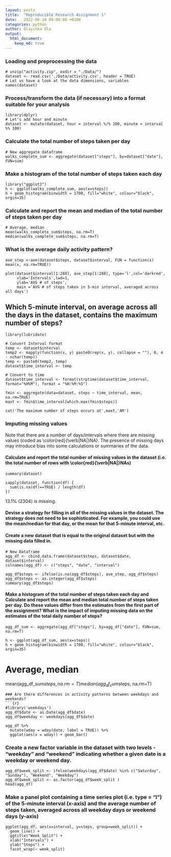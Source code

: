 ```yaml
---
layout: posts
title:  "Reproducible Research Assignment 1"
date:   2022-06-10 09:00:00 +0100
categories: python
author: Olayinka Ola
output:
  html_document:
    keep_md: true
---
```




### Loading and preprocessing the data
```{r cars}
# unzip("activity.zip", exdir = "./Data/")
dataset <- read.csv('./Data/activity.csv', header = TRUE)
# Let us have a look at the data dimensions, variables
names(dataset)
```
### Process/transform the data (if necessary) into a format suitable for your analysis
```{r pressure, echo=FALSE}
library(dplyr)
# Let's add hour and minute
dataset <- mutate(dataset, hour = interval %/% 100, minute = interval %% 100)
```

### Calculate the total number of steps taken per day
```{r}
# New aggregate dataframe
walks_complete_sum <- aggregate(dataset["steps"], by=dataset["date"], FUN=sum)
```
### Make a histogram of the total number of steps taken each day
```{r}
library("ggplot2")
h <- ggplot(walks_complete_sum, aes(x=steps))
h + geom_histogram(binwidth = 1700, fill="white", colour="black", orgin=35)
```

### Calculate and report the mean and median of the total number of steps taken per day
```{r}
# Average, median
mean(walks_complete_sum$steps, na.rm=T)
median(walks_complete_sum$steps, na.rm=T)
```
### What is the average daily activity pattern?
```{r}
ave_step <-ave(dataset$steps, dataset$interval, FUN = function(x) mean(x, na.rm=TRUE))

plot(dataset$interval[1:288], ave_step[1:288], type='l',col='darkred',
     xlab='Intervals',lwd=1,
     ylab='AVG # of steps',
     main ='AVG # of steps taken in 5-min interval, averaged across all days')
```

## Which 5-minute interval, on average across all the days in the dataset, contains the maximum number of steps?
```{r}
library(lubridate)

# Convert Interval format
temp <- dataset$interval
temp2 <- mapply(function(x, y) paste0(rep(x, y), collapse = ""), 0, 4 - nchar(temp))
temp <- paste0(temp2, temp)
dataset$time_interval <- temp

# Convert to time
dataset$time_interval <- format(strptime(dataset$time_interval, format="%H%M"), format = "%H:%M:%S")

fmin <- aggregate(data=dataset, steps ~ time_interval, mean, na.rm=TRUE)
maxt <- fmin$time_interval[which.max(fmin$steps)]

cat('The maximum number of steps occurs at',maxt,'AM')
```
### Imputing missing values
Note that there are a number of days/intervals where there are missing values (coded as \color{red}{\verb|NA|}NA). The presence of missing days may introduce bias into some calculations or summaries of the data.

#### Calculate and report the total number of missing values in the dataset (i.e. the total number of rows with \color{red}{\verb|NA|}NAs)
```{r}
summary(dataset)

sapply(dataset, function(df) {
  sum(is.na(df)==TRUE) / length(df)
})
```

13.1% (2304) is missing.

#### Devise a strategy for filling in all of the missing values in the dataset. The strategy does not need to be sophisticated. For example, you could use the mean/median for that day, or the mean for that 5-minute interval, etc.

#### Create a new dataset that is equal to the original dataset but with the missing data filled in.
```{r}
# New Dataframe
agg_df <- cbind.data.frame(dataset$steps, dataset$date, dataset$interval)
colnames(agg_df) <- c("steps", "date", "interval")

agg_df$steps <- ifelse(is.na(agg_df$steps), ave_step, agg_df$steps)
agg_df$steps <- as.integer(agg_df$steps)
summary(agg_df$steps)
```
#### Make a histogram of the total number of steps taken each day and Calculate and report the mean and median total number of steps taken per day. Do these values differ from the estimates from the first part of the assignment? What is the impact of imputing missing data on the estimates of the total daily number of steps?
```{r}
agg_df_sum <- aggregate(agg_df["steps"], by=agg_df["date"], FUN=sum, na.rm=T)

h <- ggplot(agg_df_sum, aes(x=steps))
h + geom_histogram(binwidth = 1700, fill="white", colour="black", orgin=35)
```

# Average, median
mean(agg_df_sum$steps, na.rm=T)
median(agg_df_sum$steps, na.rm=T)
```
### Are there differences in activity patterns between weekdays and weekends?
```{r}
#library('weekdays')
agg_df$date <- as.Date(agg_df$date)
agg_df$weekday <- weekdays(agg_df$date)

agg_df %>%
  mutate(wday = wday(date, label = TRUE)) %>%
  ggplot(aes(x = wday)) + geom_bar()
```

### Create a new factor variable in the dataset with two levels - “weekday” and “weekend” indicating whether a given date is a weekday or weekend day.
```{r}
agg_df$week_split <- ifelse(weekdays(agg_df$date) %in% c("Saturday", "Sunday"), "Weekend", "Weekday")
agg_df$week_split <- as.factor(agg_df$week_split )
head(agg_df)
```
### Make a panel plot containing a time series plot (i.e. type = “l”) of the 5-minute interval (x-axis) and the average number of steps taken, averaged across all weekday days or weekend days (y-axis)
```{r}
ggplot(agg_df, aes(x=interval, y=steps, group=week_split)) +
  geom_line() +
  ggtitle("Week Split") +
  xlab("Intervals") +
  ylab("Steps") +
  facet_wrap(~ week_split)
```
